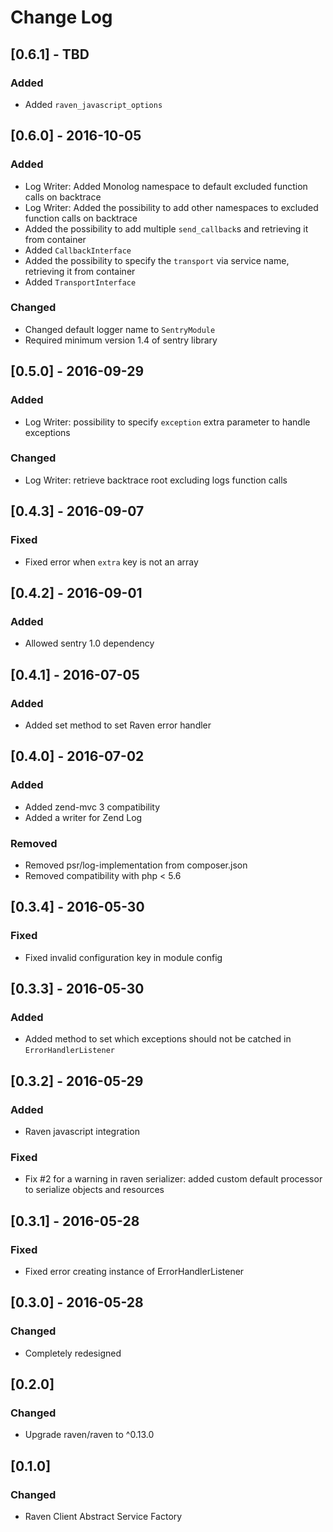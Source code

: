# Change Log

## [0.6.1] - TBD
### Added
- Added `raven_javascript_options`


## [0.6.0] - 2016-10-05
### Added
- Log Writer: Added Monolog namespace to default excluded function calls on backtrace
- Log Writer: Added the possibility to add other namespaces to excluded function calls on backtrace
- Added the possibility to add multiple `send_callback`s and retrieving it from container
- Added `CallbackInterface`
- Added the possibility to specify the `transport` via service name, retrieving it from container  
- Added `TransportInterface`
### Changed
- Changed default logger name to `SentryModule`
- Required minimum version 1.4 of sentry library


## [0.5.0] - 2016-09-29
### Added
- Log Writer: possibility to specify `exception` extra parameter to handle exceptions

### Changed
- Log Writer: retrieve backtrace root excluding logs function calls


## [0.4.3] - 2016-09-07
### Fixed
- Fixed error when `extra` key is not an array 


## [0.4.2] - 2016-09-01
### Added
- Allowed sentry 1.0 dependency


## [0.4.1] - 2016-07-05
### Added
- Added set method to set Raven error handler


## [0.4.0] - 2016-07-02
### Added
- Added zend-mvc 3 compatibility
- Added a writer for Zend Log

### Removed
- Removed psr/log-implementation from composer.json
- Removed compatibility with php < 5.6


## [0.3.4] - 2016-05-30
### Fixed
- Fixed invalid configuration key in module config


## [0.3.3] - 2016-05-30
### Added
- Added method to set which exceptions should not be catched in `ErrorHandlerListener`


## [0.3.2] - 2016-05-29
### Added
- Raven javascript integration

### Fixed
- Fix #2 for a warning in raven serializer: added custom default processor to serialize objects and resources


## [0.3.1] - 2016-05-28
### Fixed
- Fixed error creating instance of ErrorHandlerListener


## [0.3.0] - 2016-05-28
### Changed
- Completely redesigned


## [0.2.0]
### Changed
- Upgrade raven/raven to ^0.13.0


## [0.1.0]
### Changed
- Raven Client Abstract Service Factory
